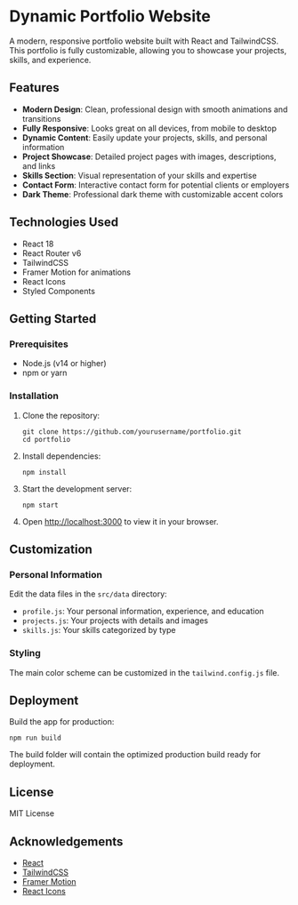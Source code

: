 # Dynamic Portfolio Website

A modern, responsive portfolio website built with React and TailwindCSS. This portfolio is fully customizable, allowing you to showcase your projects, skills, and experience.

## Features

- **Modern Design**: Clean, professional design with smooth animations and transitions
- **Fully Responsive**: Looks great on all devices, from mobile to desktop
- **Dynamic Content**: Easily update your projects, skills, and personal information
- **Project Showcase**: Detailed project pages with images, descriptions, and links
- **Skills Section**: Visual representation of your skills and expertise
- **Contact Form**: Interactive contact form for potential clients or employers
- **Dark Theme**: Professional dark theme with customizable accent colors

## Technologies Used

- React 18
- React Router v6
- TailwindCSS
- Framer Motion for animations
- React Icons
- Styled Components

## Getting Started

### Prerequisites

- Node.js (v14 or higher)
- npm or yarn

### Installation

1. Clone the repository:
   ```
   git clone https://github.com/yourusername/portfolio.git
   cd portfolio
   ```

2. Install dependencies:
   ```
   npm install
   ```

3. Start the development server:
   ```
   npm start
   ```

4. Open [http://localhost:3000](http://localhost:3000) to view it in your browser.

## Customization

### Personal Information

Edit the data files in the `src/data` directory:

- `profile.js`: Your personal information, experience, and education
- `projects.js`: Your projects with details and images
- `skills.js`: Your skills categorized by type

### Styling

The main color scheme can be customized in the `tailwind.config.js` file.

## Deployment

Build the app for production:

```
npm run build
```

The build folder will contain the optimized production build ready for deployment.

## License

MIT License

## Acknowledgements

- [React](https://reactjs.org/)
- [TailwindCSS](https://tailwindcss.com/)
- [Framer Motion](https://www.framer.com/motion/)
- [React Icons](https://react-icons.github.io/react-icons/)
